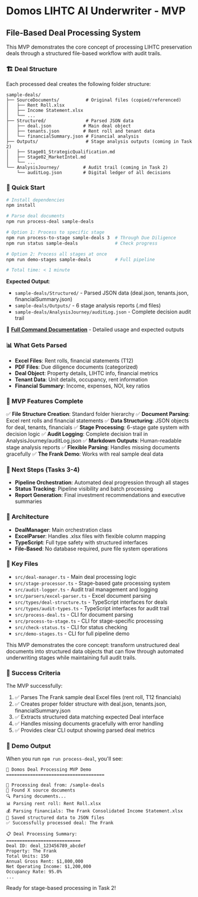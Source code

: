 # Domos LIHTC AI Underwriter - MVP

## File-Based Deal Processing System

This MVP demonstrates the core concept of processing LIHTC preservation deals through a structured file-based workflow with audit trails.

### 🏗️ Deal Structure

Each processed deal creates the following folder structure:

```
sample-deals/
├── SourceDocuments/          # Original files (copied/referenced)
│   ├── Rent Roll.xlsx
│   ├── Income Statement.xlsx
│   └── ...
├── Structured/               # Parsed JSON data
│   ├── deal.json            # Main deal object
│   ├── tenants.json         # Rent roll and tenant data
│   └── financialSummary.json # Financial analysis
├── Outputs/                  # Stage analysis outputs (coming in Task 2)
│   ├── Stage01_StrategicQualification.md
│   ├── Stage02_MarketIntel.md
│   └── ...
└── AnalysisJourney/         # Audit trail (coming in Task 2)
    └── auditLog.json        # Digital ledger of all decisions
```

### 🚀 Quick Start

```bash
# Install dependencies
npm install

# Parse deal documents 
npm run process-deal sample-deals

# Option 1: Process to specific stage
npm run process-to-stage sample-deals 3  # Through Due Diligence
npm run status sample-deals              # Check progress

# Option 2: Process all stages at once
npm run demo-stages sample-deals         # Full pipeline

# Total time: < 1 minute
```

**Expected Output**:
- `sample-deals/Structured/` - Parsed JSON data (deal.json, tenants.json, financialSummary.json)
- `sample-deals/Outputs/` - 6 stage analysis reports (.md files)  
- `sample-deals/AnalysisJourney/auditLog.json` - Complete decision audit trail

📝 **[Full Command Documentation](COMMANDS.md)** - Detailed usage and expected outputs

### 📊 What Gets Parsed

- **Excel Files**: Rent rolls, financial statements (T12)
- **PDF Files**: Due diligence documents (categorized)
- **Deal Object**: Property details, LIHTC info, financial metrics
- **Tenant Data**: Unit details, occupancy, rent information
- **Financial Summary**: Income, expenses, NOI, key ratios

### 🎯 MVP Features Complete

✅ **File Structure Creation**: Standard folder hierarchy
✅ **Document Parsing**: Excel rent rolls and financial statements
✅ **Data Structuring**: JSON objects for deal, tenants, financials
✅ **Stage Processing**: 6-stage gate system with decision logic
✅ **Audit Logging**: Complete decision trail in AnalysisJourney/auditLog.json
✅ **Markdown Outputs**: Human-readable stage analysis reports
✅ **Flexible Parsing**: Handles missing documents gracefully
✅ **The Frank Demo**: Works with real sample deal data

### 🔄 Next Steps (Tasks 3-4)

- **Pipeline Orchestration**: Automated deal progression through all stages
- **Status Tracking**: Pipeline visibility and batch processing
- **Report Generation**: Final investment recommendations and executive summaries

### 🔧 Architecture

- **DealManager**: Main orchestration class
- **ExcelParser**: Handles .xlsx files with flexible column mapping
- **TypeScript**: Full type safety with structured interfaces
- **File-Based**: No database required, pure file system operations

### 📁 Key Files

- `src/deal-manager.ts` - Main deal processing logic
- `src/stage-processor.ts` - Stage-based gate processing system
- `src/audit-logger.ts` - Audit trail management and logging
- `src/parsers/excel-parser.ts` - Excel document parsing
- `src/types/deal-structure.ts` - TypeScript interfaces for deals
- `src/types/audit-types.ts` - TypeScript interfaces for audit trail
- `src/process-deal.ts` - CLI for document parsing
- `src/process-to-stage.ts` - CLI for stage-specific processing
- `src/check-status.ts` - CLI for status checking
- `src/demo-stages.ts` - CLI for full pipeline demo

This MVP demonstrates the core concept: transform unstructured deal documents into structured data objects that can flow through automated underwriting stages while maintaining full audit trails.

### 🎯 Success Criteria

The MVP successfully:
1. ✅ Parses The Frank sample deal Excel files (rent roll, T12 financials)
2. ✅ Creates proper folder structure with deal.json, tenants.json, financialSummary.json
3. ✅ Extracts structured data matching expected Deal interface
4. ✅ Handles missing documents gracefully with error handling
5. ✅ Provides clear CLI output showing parsed deal metrics

### 🧪 Demo Output

When you run `npm run process-deal`, you'll see:

```
🚀 Domos Deal Processing MVP Demo
=====================================

🔄 Processing deal from: /sample-deals
📁 Found X source documents
🔍 Parsing documents...
📊 Parsing rent roll: Rent Roll.xlsx
💰 Parsing financials: The Frank Consolidated Income Statement.xlsx
💾 Saved structured data to JSON files
✅ Successfully processed deal: The Frank

📋 Deal Processing Summary:
============================
Deal ID: deal_123456789_abcdef
Property: The Frank
Total Units: 150
Annual Gross Rent: $1,800,000
Net Operating Income: $1,200,000
Occupancy Rate: 95.0%
...
```

Ready for stage-based processing in Task 2!
